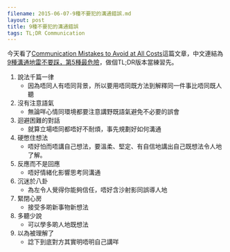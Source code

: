 ```yaml
---
filename: 2015-06-07-9種不要犯的溝通錯誤.md
layout: post
title: 9種不要犯的溝通錯誤
tags: TL;DR Communication
---
```


今天看了[Communication Mistakes to Avoid at All Costs](http://www.inc.com/lolly-daskal/common-communication-mistakes-to-avoid.html)這篇文章，中文連結為[9種溝通地雷不要踩，第5種最危險](http://m.cheers.com.tw/article/article.action?id=5068126)，做個TL;DR版本當練習先。

1. 說法千篇一律
   * 因為唔同人有唔同背景，所以要用唔同既方法到解釋同一件事比唔同既人聽
2. 沒有注意語氣
   * 無論咩心情同環境都要注意講野既語氣避免不必要的誤會
3. 迴避困難的對話
   * 就算立場唔同都唔好不耐煩，事先規劃好如何溝通
4. 硬憋住想法
   * 唔好怕而唔講自己想法，要溫柔、堅定、有自信地講出自己既想法令人地了解。
5. 反應而不是回應
   * 唔好情緒化影響思考同溝通
6. 沉迷於八卦
   * 為左令人覺得你能夠信任，唔好含沙射影同誤導人地
7. 緊閉心房
   * 接受多啲新事物新想法
8. 多聽少說
   * 可以學多啲人地既想法
9. 以為被理解了
   * 諗下到底對方其實明唔明自己講咩
